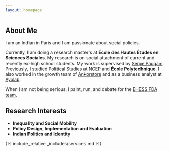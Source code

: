 ```yaml
---
layout: homepage
---
```


## About Me

I am an Indian in Paris and I am passionate about social policies.

Currently, I am doing a research master's at **École des Hautes Études en Sciences Sociales**. My research is on social attachment of current and recently ex-high school students. My work is supervised by [Serge Paugam](https://www.serge-paugam.fr/). Previously, I studied Political Studies at [NCEP](https://formations.parisnanterre.fr/fr/catalogue-des-formations/licence-lmd-03/etudes-politiques-licence-KBW4N3HC.html) and **École Polytechnique**. I also worked in the growth team of [Ankorstore](https://www.ankorstore.com/) and as a business analyst at [Ayolab](https://www.ayolab.com/). 

When I am not being serious, I paint, run, and debate for the [EHESS FDA team](https://www.ehess.fr/fr/vie-%C3%A9tudiante/french-debating-association-tournament-bonne-chance-%C3%A9tudiantes-et-%C3%A9tudiants). 

## Research Interests

- **Inequality and Social Mobility** 
- **Policy Design, Implementation and Evaluation** 
- **Indian Politics and Identity**

{% include_relative _includes/services.md %}
